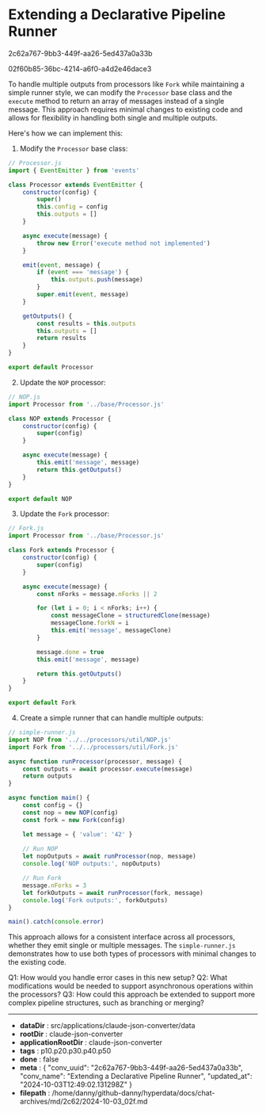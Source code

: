 # Extending a Declarative Pipeline Runner

2c62a767-9bb3-449f-aa26-5ed437a0a33b

02f60b85-36bc-4214-a6f0-a4d2e46dace3

 To handle multiple outputs from processors like `Fork` while maintaining a simple runner style, we can modify the `Processor` base class and the `execute` method to return an array of messages instead of a single message. This approach requires minimal changes to existing code and allows for flexibility in handling both single and multiple outputs.

Here's how we can implement this:

1. Modify the `Processor` base class:

```javascript
// Processor.js
import { EventEmitter } from 'events'

class Processor extends EventEmitter {
    constructor(config) {
        super()
        this.config = config
        this.outputs = []
    }

    async execute(message) {
        throw new Error('execute method not implemented')
    }

    emit(event, message) {
        if (event === 'message') {
            this.outputs.push(message)
        }
        super.emit(event, message)
    }

    getOutputs() {
        const results = this.outputs
        this.outputs = []
        return results
    }
}

export default Processor
```

2. Update the `NOP` processor:

```javascript
// NOP.js
import Processor from '../base/Processor.js'

class NOP extends Processor {
    constructor(config) {
        super(config)
    }

    async execute(message) {
        this.emit('message', message)
        return this.getOutputs()
    }
}

export default NOP
```

3. Update the `Fork` processor:

```javascript
// Fork.js
import Processor from '../base/Processor.js'

class Fork extends Processor {
    constructor(config) {
        super(config)
    }

    async execute(message) {
        const nForks = message.nForks || 2

        for (let i = 0; i < nForks; i++) {
            const messageClone = structuredClone(message)
            messageClone.forkN = i
            this.emit('message', messageClone)
        }

        message.done = true
        this.emit('message', message)

        return this.getOutputs()
    }
}

export default Fork
```

4. Create a simple runner that can handle multiple outputs:

```javascript
// simple-runner.js
import NOP from '../../processors/util/NOP.js'
import Fork from '../../processors/util/Fork.js'

async function runProcessor(processor, message) {
    const outputs = await processor.execute(message)
    return outputs
}

async function main() {
    const config = {}
    const nop = new NOP(config)
    const fork = new Fork(config)

    let message = { 'value': '42' }
    
    // Run NOP
    let nopOutputs = await runProcessor(nop, message)
    console.log('NOP outputs:', nopOutputs)

    // Run Fork
    message.nForks = 3
    let forkOutputs = await runProcessor(fork, message)
    console.log('Fork outputs:', forkOutputs)
}

main().catch(console.error)
```

This approach allows for a consistent interface across all processors, whether they emit single or multiple messages. The `simple-runner.js` demonstrates how to use both types of processors with minimal changes to the existing code.

Q1: How would you handle error cases in this new setup?
Q2: What modifications would be needed to support asynchronous operations within the processors?
Q3: How could this approach be extended to support more complex pipeline structures, such as branching or merging?

---

* **dataDir** : src/applications/claude-json-converter/data
* **rootDir** : claude-json-converter
* **applicationRootDir** : claude-json-converter
* **tags** : p10.p20.p30.p40.p50
* **done** : false
* **meta** : {
  "conv_uuid": "2c62a767-9bb3-449f-aa26-5ed437a0a33b",
  "conv_name": "Extending a Declarative Pipeline Runner",
  "updated_at": "2024-10-03T12:49:02.131298Z"
}
* **filepath** : /home/danny/github-danny/hyperdata/docs/chat-archives/md/2c62/2024-10-03_02f.md